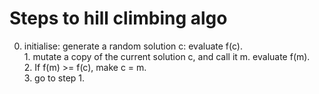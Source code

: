 # Steps to hill climbing algo
0. initialise: generate a random solution c: evaluate f(c).<br>1. mutate a copy of the current solution c, and call it m. evaluate f(m).<br>2. If f(m) &gt;= f(c), make c = m.<br>3. go to step 1.

